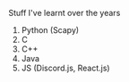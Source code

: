 Stuff I've learnt over the years

1. Python (Scapy)
2. C
3. C++
4. Java
5. JS (Discord.js, React.js)
